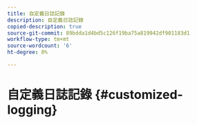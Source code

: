 ```yaml
---
title: 自定義日誌記錄
description: 自定義日誌記錄
copied-description: true
source-git-commit: 89bdda1d4bd5c126f19ba75a819942df901183d1
workflow-type: tm+mt
source-wordcount: '6'
ht-degree: 0%

---
```



# 自定義日誌記錄 {#customized-logging}

